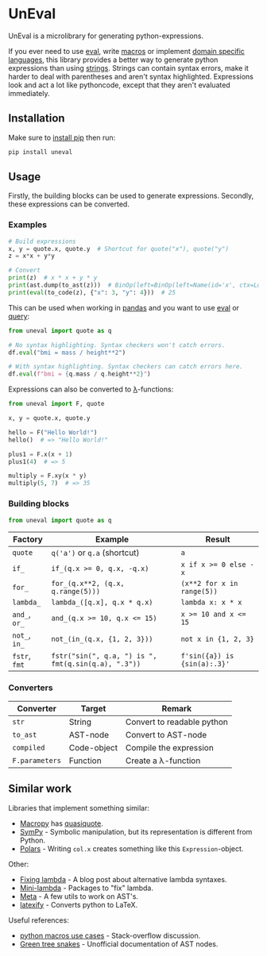 # UnEval #

UnEval is a microlibrary for generating python-expressions.

If you ever need to use
[eval](https://docs.python.org/3/library/functions.html#eval),
write [macros](https://en.wikipedia.org/wiki/Macro)
or implement [domain specific languages](https://en.wikipedia.org/wiki/Domain-specific_language),
this library provides a better way to generate python expressions than using [strings](https://docs.python.org/3/library/stdtypes.html#str).
Strings can contain syntax errors, make it harder to deal with parentheses and aren't syntax highlighted.
Expressions look and act a lot like pythoncode, except that they aren't evaluated immediately.

## Installation ##

Make sure to [install pip](https://pip.pypa.io/en/stable/installation/) then run:
```sh
pip install uneval
```

## Usage ##

Firstly, the building blocks can be used to generate expressions.
Secondly, these expressions can be converted.

### Examples ###

```python
# Build expressions
x, y = quote.x, quote.y  # Shortcut for quote("x"), quote("y")
z = x*x + y*y

# Convert
print(z)  # x * x + y * y
print(ast.dump(to_ast(z)))  # BinOp(left=BinOp(left=Name(id='x', ctx=Load()), op=Mult(), right=Name(id='x', ctx=Load())), op=Add(), right=BinOp(left=Name(id='y', ctx=Load()), op=Mult(), right=Name(id='y', ctx=Load())))
print(eval(to_code(z), {"x": 3, "y": 4}))  # 25
```

This can be used when working in [pandas](https://pandas.pydata.org/) and you want to use [eval](https://pandas.pydata.org/docs/reference/api/pandas.DataFrame.eval.html#pandas.DataFrame.eval) or [query](https://pandas.pydata.org/docs/reference/api/pandas.DataFrame.query.html#pandas.DataFrame.query):

```python
from uneval import quote as q

# No syntax highlighting. Syntax checkers won't catch errors.
df.eval("bmi = mass / height**2")

# With syntax highlighting. Syntax checkers can catch errors here.
df.eval(f"bmi = {q.mass / q.height**2}")
```

Expressions can also be converted to [λ](https://docs.python.org/3/glossary.html#term-lambda)-functions:

```python
from uneval import F, quote

x, y = quote.x, quote.y

hello = F("Hello World!")
hello()  # => "Hello World!"

plus1 = F.x(x + 1)
plus1(4)  # => 5

multiply = F.xy(x * y)
multiply(5, 7)  # => 35
```

### Building blocks ###

```python
from uneval import quote as q
```

| Factory       | Example                                             | Result                       |
|---------------|-----------------------------------------------------|------------------------------|
| `quote`       | `q('a')` or `q.a` (shortcut)                        | `a`                          |
| `if_`         | `if_(q.x >= 0, q.x, -q.x)`                          | `x if x >= 0 else -x`        |
| `for_`        | `for_(q.x**2, (q.x, q.range(5)))`                   | `(x**2 for x in range(5))`   |
| `lambda_`     | `lambda_([q.x], q.x * q.x)`                         | `lambda x: x * x`            |
| `and_`, `or_` | `and_(q.x >= 10, q.x <= 15)`                        | `x >= 10 and x <= 15`        |
| `not_`, `in_` | `not_(in_(q.x, {1, 2, 3}))`                         | `not x in {1, 2, 3}`         |
| `fstr`, `fmt` | `fstr("sin(", q.a, ") is ", fmt(q.sin(q.a), ".3"))` | `f'sin({a}) is {sin(a):.3}'` |

### Converters ###

| Converter      | Target      | Remark                     |
|----------------|-------------|----------------------------|
| `str`          | String      | Convert to readable python |
| `to_ast`       | AST-node    | Convert to AST-node        |
| `compiled`     | Code-object | Compile the expression     |
| `F.parameters` | Function    | Create a λ-function        |

## Similar work ##

Libraries that implement something similar:
- [Macropy](https://github.com/lihaoyi/macropy) has [quasiquote](https://macropy3.readthedocs.io/en/latest/reference.html#quasiquote).
- [SymPy](https://www.sympy.org/en/index.html) - Symbolic manipulation, but its representation is different from Python.
- [Polars](https://docs.pola.rs/user-guide/expressions/) - Writing `col.x` creates something like this `Expression`-object.

Other:
- [Fixing lambda](https://stupidpythonideas.blogspot.com/2014/02/fixing-lambda.html) - A blog post about alternative lambda syntaxes.
- [Mini-lambda](https://smarie.github.io/python-mini-lambda/#see-also) - Packages to "fix" lambda.
- [Meta](https://srossross.github.io/Meta/html/) - A few utils to work on AST's.
- [latexify](https://github.com/google/latexify_py) - Converts python to LaTeX.

Useful references:
- [python macros use cases](https://stackoverflow.com/questions/764412/python-macros-use-cases) - Stack-overflow discussion.
- [Green tree snakes](https://greentreesnakes.readthedocs.io/en/latest/) - Unofficial documentation of AST nodes.
